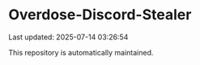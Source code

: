 # Overdose-Discord-Stealer

Last updated: 2025-07-14 03:26:54

This repository is automatically maintained.
